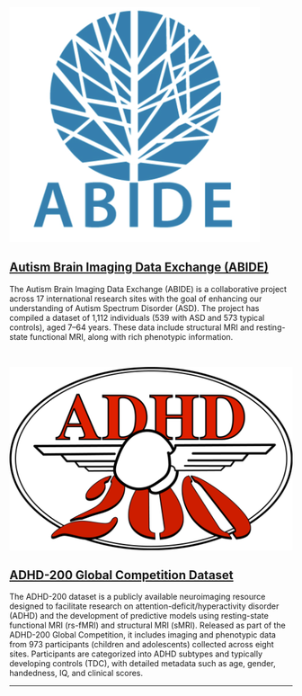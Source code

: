 ![ABIDE](images/ABIDE_logo.png '#float=right;width=250px;')

## [Autism Brain Imaging Data Exchange (ABIDE)](http://fcon_1000.projects.nitrc.org/indi/abide/abide_I.html)

The Autism Brain Imaging Data Exchange (ABIDE) is a collaborative project across 17 international research sites with the goal of enhancing our understanding of Autism Spectrum Disorder (ASD). The project has compiled a dataset of 1,112 individuals (539 with ASD and 573 typical controls), aged 7–64 years. These data include structural MRI and resting-state functional MRI, along with rich phenotypic information.

&nbsp;

![ADHD-200](images/ADHD200_logo.png '#float=right;width=250px;')

## [ADHD-200 Global Competition Dataset](https://fcon_1000.projects.nitrc.org/indi/adhd200/)

The ADHD-200 dataset is a publicly available neuroimaging resource designed to facilitate research on attention-deficit/hyperactivity disorder (ADHD) and the development of predictive models using resting-state functional MRI (rs-fMRI) and structural MRI (sMRI). Released as part of the ADHD-200 Global Competition, it includes imaging and phenotypic data from 973 participants (children and adolescents) collected across eight sites. Participants are categorized into ADHD subtypes and typically developing controls (TDC), with detailed metadata such as age, gender, handedness, IQ, and clinical scores.

---

&nbsp;  
&nbsp;  
&nbsp;  

&nbsp;  
&nbsp;  
&nbsp;  

&nbsp;  
&nbsp;  
&nbsp;  

<!-- ## Prospective Neuroimaging Datasets for Future Integration


![ABCD](images/logo_abcd_r_small.jpg '#float=right;width=250px;')

## [Adolescent Brain Cognitive Development Study (ABCD)](https://nda.nih.gov/abcd)

The Adolescent Brain Cognitive Development (ABCD) Study is a longitudinal investigation examining brain and cognitive development in U.S. youth. It monitors approximately 12,000 participants, initiated at ages 9–10, with females comprising 47.8% of the sample. Central to the study is its neuroimaging data. Every two years, MRI assessments are conducted to analyze various aspects of the brain, including T1 and T2 weighted imaging for brain structure, diffusion imaging to evaluate white matter integrity, and resting state functional connectivity. Additionally, functional MRI is used to study a range of cognitive and emotional tasks.

&nbsp;

![PNC](images/nitrc-logo.png '#float=right;width=250px;')

## [Philadelphia Neuroimaging Cohort (PNC)](https://www.nitrc.org/projects/pnc/)

The Philadelphia Neurodevelopmental Cohort (PNC) is a collaborative initiative between the University of Pennsylvania's Brain Behavior Laboratory and the Center for Applied Genomics at the Children’s Hospital of Philadelphia. The cohort comprises over 9,500 individuals, aged 8–21, from the greater Philadelphia area who were patients at the CHOP network. All participants underwent neuropsychiatric assessments using the Computerized Neurocognitive Battery (CNB). A subset of 1,445 underwent comprehensive neuroimaging, which incorporated functional MRI (both resting state and task-based), structural MRI, and diffusion tensor imaging (DTI), all on a consistent Siemens Tim Trio 3 Tesla scanner.

&nbsp;

![HCP](images/logo_HCP.png '#float=right;width=250px;')

## [Human Connectome Project (HCP)](https://db.humanconnectome.org/)

The Human Connectome Project (HCP) data release encompasses high-resolution 3T MR scans from 1,200 young healthy adult twins and non-twin siblings, aged 22–35. This collection consists of four primary imaging modalities: structural images T1w and T2w, resting-state fMRI, task-fMRI, and high angular resolution diffusion imaging. All subjects underwent behavioral assessments. A subset of 200 subjects also underwent 7T MR scans, while 95 individuals have resting-state MEG and/or task MEG data. The Open Access Dataset offers both imaging data and the majority of behavioral data.

&nbsp;

![PPMI](images/ppmi-logo.png '#float=right;width=250px;')

## [Parkinson's Progression Markers Initiative (PPMI)](https://www.ppmi-info.org/)

The Parkinson’s Progression Markers Initiative (PPMI) is a multi-center, longitudinal study dedicated to understanding the progression of Parkinson’s disease. Central to its efforts is a vast collection of neuroimaging data, which includes DTI, MRI, and PET scans. This data is derived from a diverse cohort of 3,810 subjects, broken down into 309 controls, 1,385 PD patients, 81 with SWEDD, 2,026 prodromal, and 9 AV133. Within this group, there are 1,768 females, 2,038 males, and 4 of unknown gender. By harnessing this extensive dataset, PPMI aims to identify crucial markers of disease progression, paving the way for more informed therapeutic interventions.

&nbsp;

![OASIS](images/oasis_logo.png '#float=right;width=250px;')

## [Open Access Series of Imaging Studies (OASIS)](https://oasis-brains.org/)

The Open Access Series of Imaging Studies (OASIS) offers diverse neuroimaging datasets to the research community. OASIS-1 is a cross-sectional collection featuring 416 subjects aged 18 to 96, primarily providing T1-weighted MRI scans, with a certain portion diagnosed with Alzheimer's disease. OASIS-2 presents a longitudinal assembly of 150 older adults, delivering multiple T1-weighted MRI sessions and detailing the cognitive trajectories of its participants. OASIS-3 is an extensive compilation from 1,378 participants, which includes varied imaging modalities such as T1w, T2w, and resting-state functional MRI. Lastly, OASIS-4 is a unique clinical cohort of 663 subjects who underwent comprehensive clinical, neuroimaging, and neuropsychometric assessments. -->
